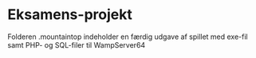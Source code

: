 # Eksamens-projekt
Folderen .mountaintop indeholder en færdig udgave af spillet med exe-fil samt PHP- og SQL-filer til WampServer64
